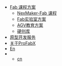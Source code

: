 <!-- _navbar.md 上面的导航栏  -->
* [Fab 课程方案](cn/fab/fab.md)
  * [NexMaker-Fab 课程](https://www.nexmaker.com)
  * [Fab实验室方案](cn/lab/lab.md)
  * [AGV教育方案](cn/agv/agv.md)
  * [硬创库](https://shop110612716.taobao.com/?spm=a230r.7195193.1997079397.2.6b44cefdk1yzxd)
* [原型开发服务](cn/prototype/prototype.md)
* [关于ProFabX](cn/about/introduce.md)
* [En](./en/)
* * [cn](cn/_navbar.md)
